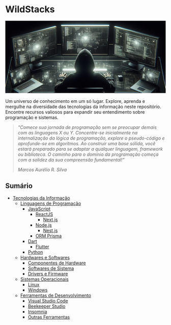 # WildStacks

![Autor: Marcos Aurélio](./images/hacker.jpeg)

Um universo de conhecimento em um só lugar. Explore, aprenda e mergulhe na diversidade das tecnologias da informação neste repositório. Encontre recursos valiosos para expandir seu entendimento sobre programação e sistemas.

> *"Comece sua jornada de programação sem se preocupar demais com as linguagens X ou Y. Concentre-se inicialmente na internalização da lógica de programação, explore o pseudo-código e aprofunde-se em algoritmos. Ao construir uma base sólida, você estará preparado para se adaptar a qualquer linguagem, framework ou biblioteca. O caminho para o domínio da programação começa com a solidez da sua compreensão fundamental!"*
>
> *Marcos Aurélio R. Silva*

## Sumário

- [Tecnologias da Informação](#)
  - [Linguagens de Programação](./Linguagens_de_Programacao/README.md)
    - [JavaScript](#)
      - [ReactJS](#)
        - [Next.js](#)
      - [Node.js](#)
        - [Nest.js](#)
      - [ORM Prisma](#)
    - [Dart](#)
      - [Flutter](#)
    - [Python](#)
  - [Hardwares e Softwares](./Hardwares_e_Softwares/README.md)
    - [Componentes de Hardware](#)
    - [Softwares de Sistema](#)
    - [Drivers e Firmware](#)
  - [Sistemas Operacionais](./Sistemas_Operacionais/README.md)
    - [Linux](#)
    - [Windows](#)
  - [Ferramentas de Desenvolvimento](#)
    - [Visual Studio Code](#)
    - [Beekeeper Studio](#)
    - [Insomnia](#)
    - [Outras Ferramentas](#)


